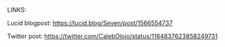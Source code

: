 LINKS:

Lucid blogpost: https://lucid.blog/Seven/post/1566554737

Twitter post: https://twitter.com/CalebOlojo/status/1164837623858249731